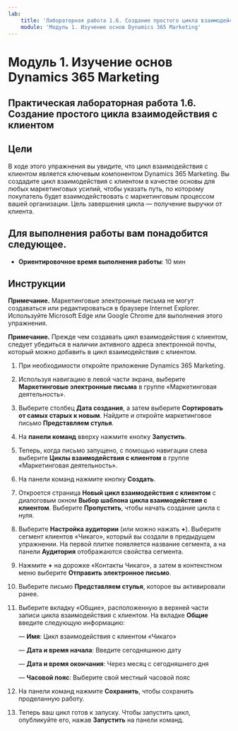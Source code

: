 ```yaml
---
lab:
    title: 'Лабораторная работа 1.6. Создание простого цикла взаимодействия с клиентом'
    module: 'Модуль 1. Изучение основ Dynamics 365 Marketing'
---
```


Модуль 1. Изучение основ Dynamics 365 Marketing
========================

## Практическая лабораторная работа 1.6. Создание простого цикла взаимодействия с клиентом

## Цели

В ходе этого упражнения вы увидите, что цикл взаимодействия с клиентом является ключевым компонентом Dynamics 365 Marketing. Вы создадите цикл взаимодействия с клиентом в качестве основы для любых маркетинговых усилий, чтобы указать путь, по которому покупатель будет взаимодействовать с маркетинговым процессом вашей организации. Цель завершения цикла — получение выручки от клиента.

## Для выполнения работы вам понадобится следующее.

  - **Ориентировочное время выполнения работы**: 10 мин

## Инструкции

**Примечание.** Маркетинговые электронные письма не могут создаваться или редактироваться в браузере Internet Explorer. Используйте Microsoft Edge или Google Chrome для выполнения этого упражнения.

**Примечание.** Прежде чем создавать цикл взаимодействия с клиентом, следует убедиться в наличии активного адреса электронной почты, который можно добавить в цикл взаимодействия с клиентом. 

1. При необходимости откройте приложение Dynamics 365 Marketing. 

2. Используя навигацию в левой части экрана, выберите **Маркетинговые электронные письма** в группе «Маркетинговая деятельность».

3. Выберите столбец **Дата создания**, а затем выберите **Сортировать от самых старых к новым**. Найдите и откройте маркетинговое письмо **Представляем стулья**. 

4. На **панели команд** вверху нажмите кнопку **Запустить**. 

5. Теперь, когда письмо запущено, с помощью навигации слева выберите **Циклы взаимодействия с клиентом** в группе «Маркетинговая деятельность».

6. На панели команд нажмите кнопку **Создать**. 

7. Откроется страница **Новый цикл взаимодействия с клиентом** с диалоговым окном **Выбор шаблона цикла взаимодействия с клиентом**. Выберите **Пропустить**, чтобы начать создание цикла с нуля.

8. Выберите **Настройка аудитории** (или можно нажать **+**). Выберите сегмент клиентов «Чикаго», который вы создали в предыдущем упражнении. На первой плитке появляется название сегмента, а на панели **Аудитория** отображаются свойства сегмента.

9. Нажмите **+** на дорожке «Контакты Чикаго», а затем в контекстном меню выберите **Отправить электронное письмо**.

10. Выберите письмо **Представляем стулья**, которое вы активировали ранее. 

11. Выберите вкладку «Общие», расположенную в верхней части записи цикла взаимодействия с клиентом. На вкладке **Общие** введите следующую информацию:

	— **Имя**: Цикл взаимодействия с клиентом «Чикаго»

	— **Дата и время начала**: Введите сегодняшнюю дату

	— **Дата и время окончания**: Через месяц с сегодняшнего дня

	— **Часовой пояс**: Выберите свой местный часовой пояс 

12. На панели команд нажмите **Сохранить**, чтобы сохранить проделанную работу.

13. Теперь ваш цикл готов к запуску. Чтобы запустить цикл, опубликуйте его, нажав **Запустить** на панели команд.
